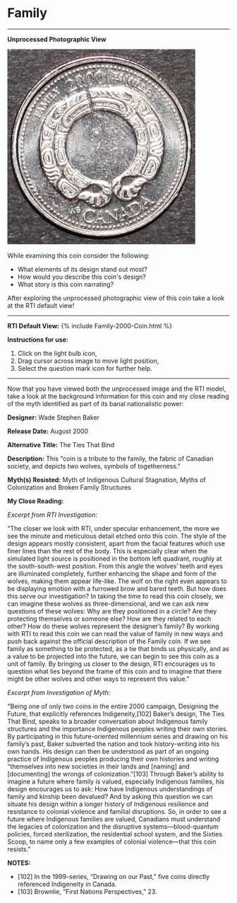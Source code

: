 # Family

*     *     *     *  
**Unprocessed Photographic View**

![Image](Unprocessed-Family-2000.jpg)

While examining this coin consider the following:
- What elements of its design stand out most? 
- How would you describe this coin's design?
- What story is this coin narrating?

After exploring the unprocessed photographic view of this coin take a look at the RTI default view!

----
**RTI Default View:**
{% include Family-2000-Coin.html %}

**Instructions for use:**
1) Click on the light bulb icon,
2) Drag cursor across image to move light position,
3) Select the question mark icon for further help.

----

Now that you have viewed both the unprocessed image and the RTI model, take a look at the background information for this coin and my close reading of the myth identified as part of its banal nationalistic power:

**Designer:** Wade Stephen Baker

**Release Date:** August 2000

**Alternative Title:** The Ties That Bind

**Description:** This "coin is a tribute to the family, the fabric of Canadian society, and depicts two wolves, symbols of togetherness."

**Myth(s) Resisted:** Myth of Indigenous Cultural Stagnation, Myths of Colonization and Broken Family Structures

**My Close Reading:** 

*Excerpt from RTI Investigation:*

"The closer we look with RTI, under specular enhancement, the more we see the minute and meticulous detail etched onto this coin. The style of the design appears mostly consistent, apart from the facial features which use finer lines than the rest of the body. This is especially clear when the simulated light source is positioned in the bottom left quadrant, roughly at the south-south-west position. From this angle the wolves’ teeth and eyes are illuminated completely, further enhancing the shape and form of the wolves, making them appear life-like. The wolf on the right even appears to be displaying emotion with a furrowed brow and bared teeth. But how does this serve our investigation? In taking the time to read this coin closely, we can imagine these wolves as three-dimensional, and we can ask new questions of these wolves: Why are they positioned in a circle? Are they protecting themselves or someone else? How are they related to each other? How do these wolves represent the designer’s family? By working with RTI to read this coin we can read the value of family in new ways and push back against the official description of the Family coin. If we see family as something to be protected, as a tie that binds us physically, and as a value to be projected into the future, we can begin to see this coin as a unit of family. By bringing us closer to the design, RTI encourages us to question what lies beyond the frame of this coin and to imagine that there might be other wolves and other ways to represent this value."

*Excerpt from Investigation of Myth:*

"Being one of only two coins in the entire 2000 campaign, Designing the Future, that explicitly references Indigeneity,[102] Baker’s design, The Ties That Bind, speaks to a broader conversation about Indigenous family structures and the importance Indigenous peoples writing their own stories. By participating in this future-oriented millennium series and drawing on his family’s past, Baker subverted the nation and took history-writing into his own hands. His design can then be understood as part of an ongoing practice of Indigenous peoples producing their own histories and writing “themselves into new societies in their lands and [naming] and [documenting] the wrongs of colonization.”[103] Through Baker’s ability to imagine a future where family is valued, especially Indigenous families, his design encourages us to ask: How have Indigenous understandings of family and kinship been devalued? And by asking this question we can situate his design within a longer history of Indigenous resilience and resistance to colonial violence and familial disruptions. So, in order to see a future where Indigenous families are valued, Canadians must understand the legacies of colonization and the disruptive systems—blood-quantum policies, forced sterilization, the residential school system, and the Sixties Scoop, to name only a few examples of colonial violence—that this coin resists."

**NOTES:**
- [102] In the 1999-series, “Drawing on our Past,” five coins directly referenced Indigeneity in Canada.
- [103] Brownlie, “First Nations Perspectives,” 23.
